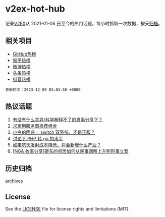 # v2ex-hot-hub

 记录[V2EX](https://www.v2ex.com/)从 2021-01-06 日至今的热门话题。每小时抓取一次数据，按天[归档](archives)。
 
 ## 相关项目

- [GitHub热榜](https://github.com/snaildev/github-hot-hub)
- [知乎热榜](https://github.com/snaildev/zhihu-hot-hub)
- [微博热榜](https://github.com/snaildev/weibo-hot-hub)
- [头条热榜](https://github.com/snaildev/toutiao-hot-hub)
- [抖音热榜](https://github.com/snaildev/douyin-hot-hub)


 `更新时间：2023-12-09 03:03:50 +0800`

## 热议话题

1. [有没有什么灵异/科学解释不了的真事分享下？](https://www.v2ex.com/t/998674)
1. [求家用服务器推荐组合](https://www.v2ex.com/t/998550)
1. [小白的困惑： switch 双系统，还是正版？](https://www.v2ex.com/t/998562)
1. [讨论下 PHP 转 go 的水平](https://www.v2ex.com/t/998612)
1. [如果航天发射成本降低，将会新增什么产业？](https://www.v2ex.com/t/998522)
1. [[NGA 故事分享]砸车的邻居如何从民事调解上升到刑事立案](https://www.v2ex.com/t/998693)

## 历史归档

[archives](archives)

## License

See the [LICENSE](LICENSE) file for license rights and limitations (MIT).
